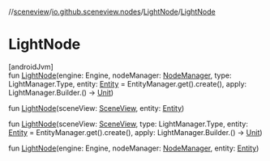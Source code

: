 //[sceneview](../../../index.md)/[io.github.sceneview.nodes](../index.md)/[LightNode](index.md)/[LightNode](-light-node.md)

# LightNode

[androidJvm]\
fun [LightNode](-light-node.md)(engine: Engine, nodeManager: [NodeManager](../../io.github.sceneview.managers/-node-manager/index.md), type: LightManager.Type, entity: [Entity](../../io.github.sceneview/index.md#1934583341%2FClasslikes%2F-1571379623) = EntityManager.get().create(), apply: LightManager.Builder.() -&gt; [Unit](https://kotlinlang.org/api/latest/jvm/stdlib/kotlin/-unit/index.html))

fun [LightNode](-light-node.md)(sceneView: [SceneView](../../io.github.sceneview/-scene-view/index.md), entity: [Entity](../../io.github.sceneview/index.md#1934583341%2FClasslikes%2F-1571379623))

fun [LightNode](-light-node.md)(sceneView: [SceneView](../../io.github.sceneview/-scene-view/index.md), type: LightManager.Type, entity: [Entity](../../io.github.sceneview/index.md#1934583341%2FClasslikes%2F-1571379623) = EntityManager.get().create(), apply: LightManager.Builder.() -&gt; [Unit](https://kotlinlang.org/api/latest/jvm/stdlib/kotlin/-unit/index.html))

fun [LightNode](-light-node.md)(engine: Engine, nodeManager: [NodeManager](../../io.github.sceneview.managers/-node-manager/index.md), entity: [Entity](../../io.github.sceneview/index.md#1934583341%2FClasslikes%2F-1571379623))
